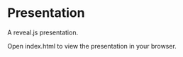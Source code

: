 # Presentation

A reveal.js presentation.

Open index.html to view the presentation in your browser.
